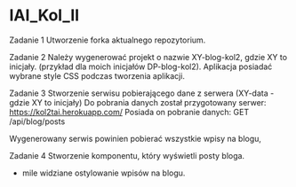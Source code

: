 # IAI_Kol_II

Zadanie 1
Utworzenie forka aktualnego repozytorium.

Zadanie 2 
Należy wygenerować projekt o nazwie XY-blog-kol2, gdzie XY to inicjały.
(przykład dla moich inicjałów DP-blog-kol2).
Aplikacja posiadać wybrane style CSS podczas tworzenia aplikacji.

Zadanie 3 
Stworzenie serwisu pobierającego dane z serwera (XY-data - gdzie XY to inicjały)
Do pobrania danych został przygotowany serwer: https://kol2tai.herokuapp.com/
Posiada on pobranie danych: GET /api/blog/posts

Wygenerowany serwis powinien pobierać wszystkie wpisy na blogu,

Zadanie 4 
Stworzenie komponentu, który wyświetli posty bloga.


* mile widziane ostylowanie wpisów na blogu.
